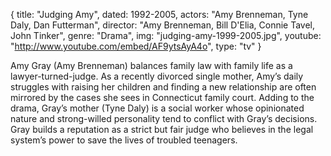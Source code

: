 {
  title: "Judging Amy",
  dated:  1992-2005,
  actors: "Amy Brenneman, Tyne Daly, Dan Futterman",
  director: "Amy Brenneman, Bill D'Elia, Connie Tavel, John Tinker",
  genre: "Drama",
  img: "judging-amy-1999-2005.jpg",
  youtube: "http://www.youtube.com/embed/AF9ytsAyA4o",
  type: "tv"
}

Amy Gray (Amy Brenneman) balances family law with family life as a lawyer-turned-judge. As a recently divorced single mother, Amy’s daily struggles with raising her children and finding a new relationship are often mirrored by the cases she sees in Connecticut family court. Adding to the drama, Gray’s mother (Tyne Daly) is a social worker whose opinionated nature and strong-willed personality tend to conflict with Gray’s decisions. Gray builds a reputation as a strict but fair judge who believes in the legal system’s power to save the lives of troubled teenagers. 